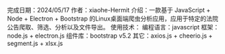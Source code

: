 完成日期：2024/05/17
作者：xiaohe-Hermit
介绍：一款基于 JavaScript + Node + Electron + Bootstrap 的Linux桌面端爬虫分析应用，应用于特定的法院公告爬取、筛选、分析以及文件导出。
使用技术：
  编程语言：javascript 
  框架：node.js + electron.js
  组件库：bootstrap v5.2
  其它：axios.js + cheerio.js + segment.js + xlsx.js
